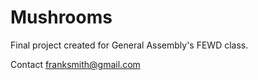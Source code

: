 Mushrooms
=========
Final project created for General Assembly's FEWD class. 

Contact franksmith@gmail.com
